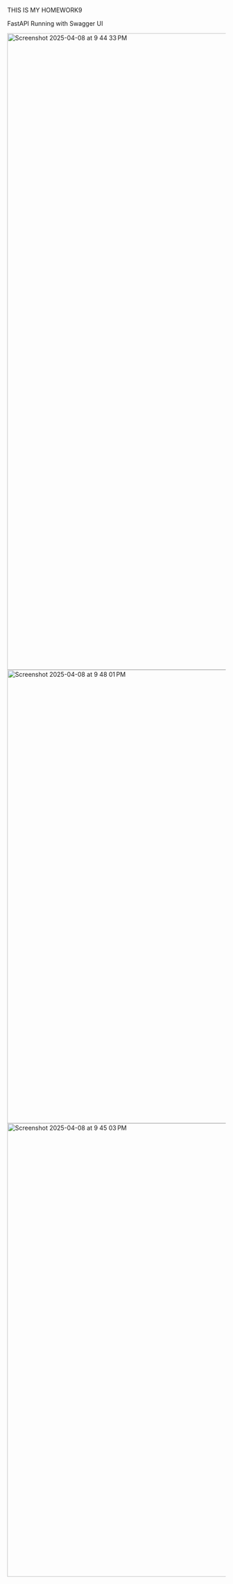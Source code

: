 THIS IS MY HOMEWORK9

FastAPI Running with Swagger UI

<img width="1464" alt="Screenshot 2025-04-08 at 9 44 33 PM" src="https://github.com/user-attachments/assets/b569656b-7991-463e-be28-8062aea3a398" />

<img width="1043" alt="Screenshot 2025-04-08 at 9 48 01 PM" src="https://github.com/user-attachments/assets/e1eca002-2466-4f42-a863-00edb021d2a5" />

<img width="1043" alt="Screenshot 2025-04-08 at 9 45 03 PM" src="https://github.com/user-attachments/assets/58e909d8-3089-417a-86ec-533b2fc1d5fc" />
